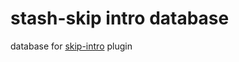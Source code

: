# stash-skip intro database

database for [skip-intro](https://github.com/feederbox826/plugins/tree/main/plugins/skip-intro) plugin